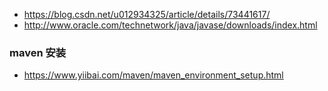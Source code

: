 - https://blog.csdn.net/u012934325/article/details/73441617/
- http://www.oracle.com/technetwork/java/javase/downloads/index.html

### maven 安装
- https://www.yiibai.com/maven/maven_environment_setup.html

